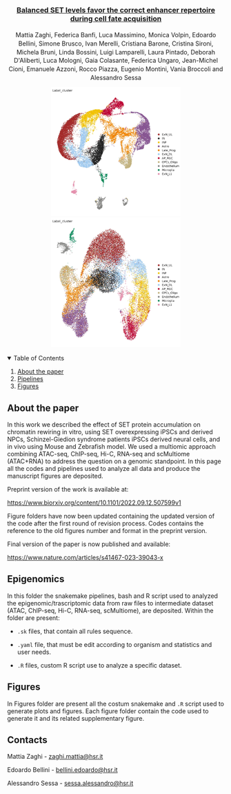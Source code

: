 


<!-- PROJECT LOGO -->
<br />
<p align="center">
  <a href=>
  <h3 align="center"> Balanced SET levels favor the correct enhancer repertoire during cell fate acquisition
</h3>
  </a>
  <p align="center">
    Mattia Zaghi<sup></sup>, Federica Banfi<sup></sup>, Luca Massimino<sup></sup>, Monica Volpin<sup></sup>, Edoardo Bellini<sup></sup>, Simone Brusco<sup></sup>, Ivan Merelli<sup></sup>, Cristiana Barone<sup></sup>, Cristina Sironi<sup></sup>, Michela Bruni<sup></sup>, Linda Bossini<sup></sup>, Luigi Lamparelli<sup></sup>, Laura Pintado<sup></sup>, Deborah D'Aliberti<sup></sup>, Luca Mologni<sup></sup>, Gaia Colasante<sup></sup>, Federica Ungaro<sup></sup>, Jean-Michel Cioni<sup></sup>, Emanuele Azzoni<sup></sup>, Rocco Piazza<sup></sup>, Eugenio Montini<sup></sup>, Vania Broccoli<sup></sup> and Alessandro Sessa<sup></sup>
  </p>
</p>
<p align="center">
<img src="./image/UMAP.jpeg" width="300" height="300" />
<img src="./image/UMAP_ATAC.jpeg" width="300" height="300" />
</p>
<!-- TABLE OF CONTENTS -->
<details open="open">
  <summary>Table of Contents</summary>
  <ol>
  <li>
      <a href="#About the paper">About the paper</a>
  </li>
    <li>
      <a href="#pipelines">Pipelines</a>
    </li>
    <li>
      <a href="#figures">Figures</a>
    </li>
  </ol>
</details>



<!-- About the paper -->
## About the paper

In this work we described the effect of SET protein accumulation on chromatin rewiring in vitro, using SET overexpressing iPSCs and derived NPCs, Schinzel-Giedion syndrome patients iPSCs derived neural cells, and in vivo using Mouse and Zebrafish model. We used a multiomic approach combining ATAC-seq, ChIP-seq, Hi-C, RNA-seq and scMultiome (ATAC+RNA) to address the question on a genomic standpoint. In this page all the codes and pipelines used to analyze all data and produce the manuscript figures are deposited.

Preprint version of the work is available at:

https://www.biorxiv.org/content/10.1101/2022.09.12.507599v1

Figure folders have now been updated containing the updated version of the code after the first round of revision process. Codes contains the reference to the old figures number and format in the preprint version.

Final version of the paper is now published and available:

https://www.nature.com/articles/s41467-023-39043-x

<!-- Epigenomics -->
## Epigenomics
In this folder the snakemake pipelines, bash and R script used to analyzed the epigenomic/trascriptomic data from raw files to intermediate dataset (ATAC, ChIP-seq, Hi-C, RNA-seq, scMultiome), are deposited. Within the folder are present:

* `.sk` files, that contain all rules sequence.

* `.yaml` file, that must be edit according to organism and statistics and user needs.

* `.R` files, custom R script use to analyze a specific dataset.

<!-- Figures -->
## Figures
In Figures folder are present all the costum snakemake and `.R` script used to generate plots and figures. Each figure folder contain the code used to generate it and its related supplementary figure.

<!-- CONTACT -->
## Contacts

Mattia Zaghi - <zaghi.mattia@hsr.it>

Edoardo Bellini - <bellini.edoardo@hsr.it>

Alessandro Sessa - <sessa.alessandro@hsr.it>

<!-- MARKDOWN LINKS & IMAGES -->
<!-- https://www.markdownguide.org/basic-syntax/#reference-style-links -->
[contributors-shield]: https://img.shields.io/github/contributors/othneildrew/Best-README-Template.svg?style=for-the-badge
[contributors-url]: https://github.com/othneildrew/Best-README-Template/graphs/contributors
[forks-shield]: https://img.shields.io/github/forks/othneildrew/Best-README-Template.svg?style=for-the-badge
[forks-url]: https://github.com/othneildrew/Best-README-Template/network/members
[stars-shield]: https://img.shields.io/github/stars/othneildrew/Best-README-Template.svg?style=for-the-badge
[stars-url]: https://github.com/othneildrew/Best-README-Template/stargazers
[issues-shield]: https://img.shields.io/github/issues/othneildrew/Best-README-Template.svg?style=for-the-badge
[issues-url]: https://github.com/othneildrew/Best-README-Template/issues
[license-shield]: https://img.shields.io/github/license/othneildrew/Best-README-Template.svg?style=for-the-badge
[license-url]: https://github.com/othneildrew/Best-README-Template/blob/master/LICENSE.txt
[linkedin-shield]: https://img.shields.io/badge/-LinkedIn-black.svg?style=for-the-badge&logo=linkedin&colorB=555
[linkedin-url]: https://linkedin.com/in/othneildrew
